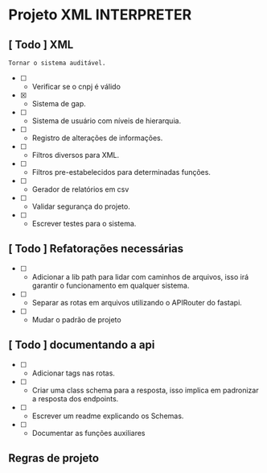 # Projeto XML INTERPRETER

## [ Todo ] XML

```text
Tornar o sistema auditável.
```

- [ ] - Verificar se o cnpj é válido

- [x] - Sistema de gap.

- [ ] - Sistema de usuário com níveis de hierarquia.

- [ ] - Registro de alterações de informações.

- [ ] - Filtros diversos para XML.

- [ ] - Filtros pre-estabelecidos para determinadas funções.

- [ ] - Gerador de relatórios em csv

- [ ] - Validar segurança do projeto.

- [ ] - Escrever testes para o sistema.

## [ Todo ] Refatorações necessárias

- [ ] - Adicionar a lib path para lidar com caminhos de arquivos, isso irá garantir o funcionamento em qualquer sistema.

- [ ] - Separar as rotas em arquivos utilizando o APIRouter do fastapi.

- [ ] - Mudar o padrão de projeto

## [ Todo ] documentando a api

- [ ] - Adicionar tags nas rotas.

- [ ] - Criar uma class schema para a resposta, isso implica em padronizar a resposta dos endpoints.

- [ ] - Escrever um readme explicando os Schemas.

- [ ] - Documentar as funções auxiliares

## Regras de projeto
